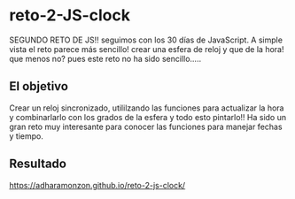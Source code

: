 # reto-2-JS-clock

SEGUNDO RETO DE JS!! seguimos con los 30 días de JavaScript. A simple vista el reto parece más sencillo! crear una esfera de reloj y que de la hora! que menos no? pues este reto no ha sido sencillo.....
## El objetivo
Crear un reloj sincronizado, utililzando las funciones para actualizar la hora y combinarlarlo con los grados de la esfera y todo esto pintarlo!! 
Ha sido un gran reto muy interesante para conocer las funciones para manejar fechas y tiempo. 

## Resultado
https://adharamonzon.github.io/reto-2-js-clock/
